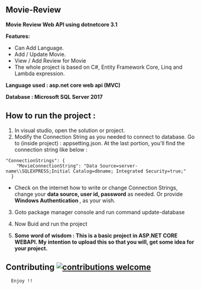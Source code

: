 <h2>Movie-Review</h2>
<b>Movie Review Web API using dotnetcore 3.1</b>



<b>Features:</b>
* Can Add Language.
* Add / Update Movie.
* View / Add Review for Movie
* The whole project is based on C#, Entity Framework Core, Linq and Lambda expression.

<b>Language used              : asp.net core web api (MVC)
  
Database                        : Microsoft SQL Server 2017</b>

<h2> How to run the project : </h2>

1. In visual studio, open the solution or project.
2. Modify the Connection String as you needed to connect to database. Go to (inside project) :
appsetting.json. At the last portion, you'll find the connection string like below : 

```
"ConnectionStrings": {
    "MovieConnectionString": "Data Source=server-name\\SQLEXPRESS;Initial Catalog=dbname; Integrated Security=true;"
  }
  ```
  
  * Check on the internet how to write or change Connection Strings, change your <b>data source, user id, password</b> as needed. Or provide <b> Windows Authentication </b>, as your wish.
3. Goto package manager console and run command update-database
4. Now Buid and run the project
  
5. <b>Some word of wisdom : This is a  basic project in ASP.NET CORE WEBAPI. My intention to upload this so that you will, get some idea for your project.</b>
  
  ## Contributing [![contributions welcome](https://img.shields.io/badge/contributions-welcome-brightgreen.svg?style=flat)](https://github.com/tapankumeher/Movie-Review/issues)
      Enjoy !!
